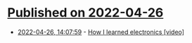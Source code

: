 # [Published on 2022-04-26](index.md)

* [2022-04-26, 14:07:59](https://news.ycombinator.com/item?id=31167652) - [How I learned electronics [video]](https://www.youtube.com/watch?v=Bgrubw6B_us)
